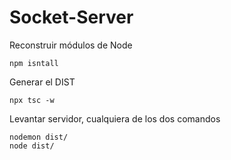 

# Socket-Server

Reconstruir módulos de Node
```
npm isntall
```

Generar el DIST

```
npx tsc -w
```

Levantar servidor, cualquiera de los dos comandos
```
nodemon dist/
node dist/
```